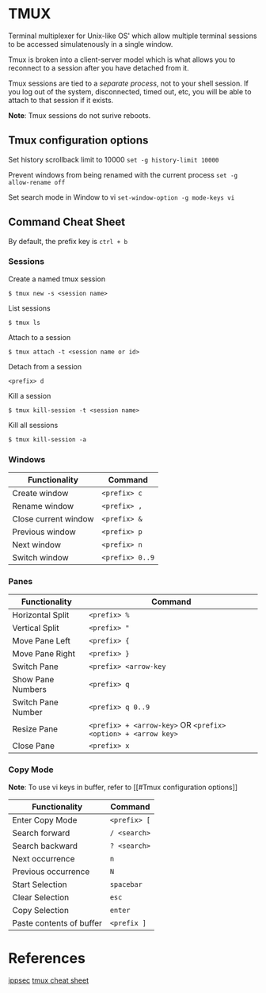 # TMUX

Terminal multiplexer for Unix-like OS' which allow multiple terminal sessions to be accessed simulatenously in a single window. 

Tmux is broken into a client-server model which is what allows you to reconnect to a session after you have detached from it.

Tmux sessions are tied to a *separate process*, not to your shell session. If you log out of the system, disconnected, timed out, etc, you will be able to attach to that session if it exists. 

**Note**: Tmux sessions do not surive reboots. 

## Tmux configuration options

Set history scrollback limit to 10000
`set -g history-limit 10000`

Prevent windows from being renamed with the current process
`set -g allow-rename off`

Set search mode in Window to vi
`set-window-option -g mode-keys vi`

## Command Cheat Sheet
By default, the prefix key is `ctrl + b`

### Sessions

Create a named tmux session

```
$ tmux new -s <session name>
```

List sessions

```
$ tmux ls
```

Attach to a session

```
$ tmux attach -t <session name or id>
```

Detach from a session

`<prefix> d`

Kill a session

```
$ tmux kill-session -t <session name>
```

Kill all sessions

```
$ tmux kill-session -a
```

### Windows

| Functionality        | Command         |
|----------------------|-----------------|
| Create window        | `<prefix> c`    |
| Rename window        | `<prefix> ,`    |
| Close current window | `<prefix> &`    |
| Previous window      | `<prefix> p`    |
| Next window          | `<prefix> n`    |
| Switch window        | `<prefix> 0..9` |

### Panes

| Functionality      | Command                  |
|--------------------|--------------------------|
| Horizontal Split   | `<prefix> %`             |
| Vertical Split     | `<prefix> "`             |
| Move Pane Left     | `<prefix> {`             |
| Move Pane Right    | `<prefix> }`             |
| Switch Pane        | `<prefix> <arrow-key`    |
| Show Pane Numbers  | `<prefix> q`             |
| Switch Pane Number | `<prefix> q 0..9`        |
| Resize Pane        | `<prefix> + <arrow-key>` OR `<prefix> <option> + <arrow key>`|
| Close Pane         | `<prefix> x`             |

### Copy Mode
**Note**: To use vi keys in buffer, refer to [[#Tmux configuration options]]

| Functionality            | Command      |
|--------------------------|--------------|
| Enter Copy Mode          | `<prefix> [` |
| Search forward           | `/ <search>` |
| Search backward          | `? <search>` |
| Next occurrence          | `n`          |
| Previous occurrence      | `N`          |
| Start Selection          | `spacebar`   |
| Clear Selection          | `esc`        |
| Copy Selection           | `enter`      |
| Paste contents of buffer | `<prefix ]`  |

# References
[ippsec](https://www.youtube.com/watch?v=Lqehvpe_djs)
[tmux cheat sheet](https://tmuxcheatsheet.com/)

